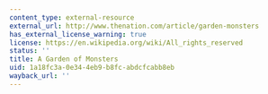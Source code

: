 ```yaml
---
content_type: external-resource
external_url: http://www.thenation.com/article/garden-monsters
has_external_license_warning: true
license: https://en.wikipedia.org/wiki/All_rights_reserved
status: ''
title: A Garden of Monsters
uid: 1a18fc3a-0e34-4eb9-b8fc-abdcfcabb8eb
wayback_url: ''
---
```

